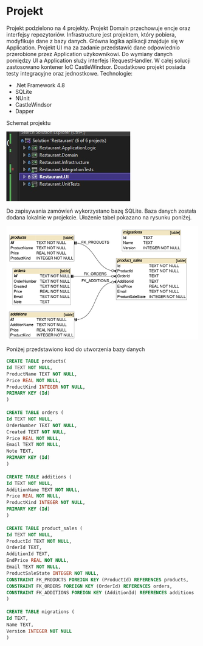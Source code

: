 # Projekt
Projekt podzielono na 4 projekty. Projekt Domain przechowuje encje oraz interfejsy repozytoriów. Infrastructure jest projektem, który pobiera, modyfikuje dane z bazy danych. Główna logika aplikacji znajduje się w Application. Projekt UI ma za zadanie przedstawić dane odpowiednio przerobione przez Application użykownikowi. Do wymiany danych pomiędzy UI a Application służy interfejs IRequestHandler. W całej solucji zastosowano kontener IoC CastleWindsor. Doadatkowo projekt posiada testy integracyjne oraz jednostkowe. 
Technologie:
- .Net Framework 4.8
- SQLite
- NUnit
- CastleWindsor
- Dapper

Schemat projektu

![](https://raw.githubusercontent.com/kamasjdev/Project_Orders_in_a_Restaurant/master/projects_app.jpg)

Do zapisywania zamówień wykorzystano bazę SQLite. Baza danych została dodana lokalnie w projekcie. Ułożenie tabel pokazano na rysunku poniżej.

![](https://raw.githubusercontent.com/kamasjdev/Project_Orders_in_a_Restaurant/master/schemat_bazy_danych.png)



Poniżej przedstawiono kod do utworzenia bazy danych
```sql
CREATE TABLE products(
Id TEXT NOT NULL,
ProductName TEXT NOT NULL,
Price REAL NOT NULL,
ProductKind INTEGER NOT NULL,
PRIMARY KEY (Id)
)

CREATE TABLE orders (
Id TEXT NOT NULL,
OrderNumber TEXT NOT NULL,
Created TEXT NOT NULL,
Price REAL NOT NULL,
Email TEXT NOT NULL,
Note TEXT,
PRIMARY KEY (Id)
)

CREATE TABLE additions (
Id TEXT NOT NULL,
AdditionName TEXT NOT NULL,
Price REAL NOT NULL,
ProductKind INTEGER NOT NULL,
PRIMARY KEY (Id)
)

CREATE TABLE product_sales (
Id TEXT NOT NULL,
ProductId TEXT NOT NULL,
OrderId TEXT,
AdditionId TEXT,
EndPrice REAL NOT NULL,
Email TEXT NOT NULL,
ProductSaleState INTEGER NOT NULL,
CONSTRAINT FK_PRODUCTS FOREIGN KEY (ProductId) REFERENCES products,
CONSTRAINT FK_ORDERS FOREIGN KEY (OrderId) REFERENCES orders,
CONSTRAINT FK_ADDITIONS FOREIGN KEY (AdditionId) REFERENCES additions
)

CREATE TABLE migrations (
Id TEXT,
Name TEXT,
Version INTEGER NOT NULL
)